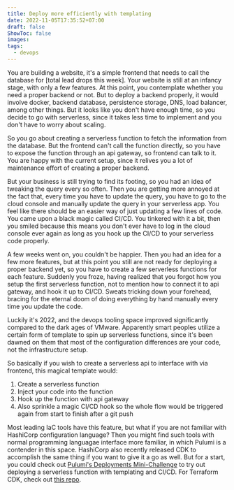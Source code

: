 ```yaml
---
title: Deploy more efficiently with templating
date: 2022-11-05T17:35:52+07:00
draft: false
ShowToc: false
images:
tags:
  - devops
---
```


You are building a website, it's a simple frontend that needs to call the database for [total lead drops this week]. Your website is still at an infancy stage, with only a few features. At this point, you contemplate whether you need a proper backend or not. But to deploy a backend properly, it would involve docker, backend database, persistence storage, DNS, load balancer, among other things. But it looks like you don't have enough time, so you decide to go with serverless, since it takes less time to implement and you don't have to worry about scaling.

So you go about creating a serverless function to fetch the information from the database. But the frontend can't call the function directly, so you have to expose the function through an api gateway, so frontend can talk to it. You are happy with the current setup, since it relives you a lot of maintenance effort of creating a proper backend.

But your business is still trying to find its footing, so you had an idea of tweaking the query every so often. Then you are getting more annoyed at the fact that, every time you have to update the query, you have to go to the cloud console and manually update the query in your serverless app. You feel like there should be an easier way of just updating a few lines of code. You came upon a black magic called CI/CD. You tinkered with it a bit, then you smiled because this means you don't ever have to log in the cloud console ever again as long as you hook up the CI/CD to your serverless code properly.

A few weeks went on, you couldn't be happier. Then you had an idea for a few more features, but at this point you still are not ready for deploying a proper backend yet, so you have to create a few serverless functions for each feature. Suddenly you froze, having realized that you forgot how you setup the first serverless function, not to mention how to connect it to api gateway, and hook it up to CI/CD. Sweats tricking down your forehead, bracing for the eternal doom of doing everything by hand manually every time you update the code.

Luckily it's 2022, and the devops tooling space improved significantly compared to the dark ages of VMware. Apparently smart peoples utilize a certain form of template to spin up serverless functions, since it's been dawned on them that most of the configuration differences are your code, not the infrastructure setup.

So basically if you wish to create a serverless api to interface with via frontend, this magical template would:

1. Create a serverless function
2. Inject your code into the function
3. Hook up the function with api gateway
4. Also sprinkle a magic CI/CD hook so the whole flow would be triggered again from start to finish after a git push

Most leading IaC tools have this feature, but what if you are not familiar with HashiCorp configuration language? Then you might find such tools with normal programming languagae interface more familiar, in which Pulumi is a contender in this space. HashiCorp also recently released CDK to accomplish the same thing if you want to give it a go as well. But for a start, you could check out [Pulumi's Deployments Mini-Challenge](https://www.pulumi.com/challenge/deployments/) to try out deploying a serverless function with templating and CI/CD. For Terraform CDK, check out [this repo](https://github.com/cdktf/cdktf-integration-serverless-example).
